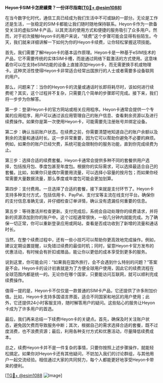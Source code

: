 **Heyon卡SIM卡怎麽續費？一份详尽指南[[TG💪+ @esim1088](https://t.me/s/esim1088)]**

在当今数字化时代，通信工具已经成为我们生活中不可或缺的一部分。无论是工作还是生活，一张稳定的SIM卡都能让我们随时随地保持联系。Heyon卡作为一款备受关注的虚拟SIM卡产品，以其灵活的使用方式和便捷的服务吸引了众多用户。然而，对于初次接触Heyon卡的用户来说，“续费”这个步骤可能会显得有些陌生。今天，我们就来详细讲解一下如何为你的Heyon卡续费，让你轻松掌握这项技能。

首先，我们需要了解Heyon卡的基本运作原理。Heyon卡是一种基于eSIM技术的产品，它不需要传统的实体SIM卡槽，而是通过网络下载激活的方式使用。这意味着你可以在支持eSIM功能的设备上直接添加Heyon卡，而无需更换手机或物理卡。这种灵活性使得Heyon卡非常适合经常出国旅行的人士或者需要多设备联网的用户。

那么，问题来了：当你的Heyon卡的流量或通话时长即将耗尽时，该如何进行续费呢？其实，这个过程并不复杂，只需要几个简单的步骤即可完成。接下来，我们将一步步为你解答。

第一步：登录Heyon卡的官方网站或相关应用程序。Heyon卡通常会提供一个专属的应用程序，用户可以通过该应用管理自己的账户信息、查看剩余资源以及进行续费操作。如果你是第一次使用Heyon卡，可能需要先注册账号并绑定设备。

第二步：确认当前账户状态。在续费之前，你需要清楚地知道自己的账户余额以及剩余的流量和通话时长。这一步非常重要，因为它可以帮助你避免不必要的麻烦。例如，如果你的账户已经欠费，系统可能会限制你的服务功能，直到你完成续费为止。

第三步：选择合适的续费套餐。Heyon卡通常会提供多种不同的套餐供用户选择，包括按月包、季度包甚至年度包。根据你的实际需求，可以选择最适合自己的套餐。比如，如果你只是偶尔需要用流量，可以选择小容量的按月包；而如果你经常需要大量数据流量，那么季度或年度包可能会更加划算。

第四步：支付费用。一旦选择了合适的套餐，接下来就是支付环节了。Heyon卡支持多种支付方式，包括信用卡、PayPal、支付宝等主流在线支付平台。确保你的支付信息准确无误，并仔细检查订单详情，确认没有遗漏任何重要的信息。

第五步：等待激活并检查更新。支付完成后，系统会自动处理你的续费请求，并将新的资源添加到你的账户中。这个过程通常很快，一般几分钟内就能完成。为了确保一切正常，你可以重新登录应用或网站，查看是否成功收到了新增的流量和通话时长。

当然，在整个续费过程中，还有一些小技巧可以帮助你更高效地完成操作。例如，建议定期设置提醒，以免错过续费的最佳时机；同时，留意Heyon卡官方发布的优惠活动，有时候会有折扣或赠品，能让你以更低的成本享受到更多的服务。

说到这里，你可能会问：“如果我在国外旅行，会不会遇到什么特别的问题？”答案是不会。Heyon卡的设计初衷就是为了方便全球用户使用，因此它的续费流程在全球范围内都是统一的。无论你在哪个国家，只要能访问互联网，就可以顺利完成续费操作。

值得一提的是，Heyon卡不仅仅是一款普通的SIM卡产品，它还提供了许多附加价值。比如，Heyon卡支持多国语言界面，适合不同国家和地区的用户使用；此外，它还提供24小时客服支持，随时解答用户的疑问。这些贴心的服务让Heyon卡成为了许多用户的首选。

最后，我们再来总结一下续费Heyon卡的关键点。首先，确保及时关注账户状态，避免因欠费而导致服务中断；其次，根据自己的需求选择合适的套餐，既不过度消费，也不浪费资源；最后，利用各种支付方式和优惠活动，尽量降低续费成本。

总之，续费Heyon卡并不是一件复杂的事情，只要你按照上述步骤操作，就能轻松搞定。如果你对Heyon卡还有其他疑问，不妨加入我们的讨论群组，与其他用户一起交流经验。相信通过大家的共同努力，每个人都能更好地享受Heyon卡带来的便利。

[[TG💪+ @esim1088](https://t.me/s/esim1088) ![Image](https://i.postimg.cc/4NQfJmqS/Snipaste-2025-05-13-00-14-12.png)]